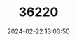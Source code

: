 ---
title: "36220"
category: "Dalbergia abrahamii"
draft: false
date: 2024-02-22 13:03:50
languages:
  English: ["Rosewood"]
  Malagasy: ["Hazondomohina", "Manary", "Manary", "Manary boty", "Manary fotsy", "Manary joby (or zoby)", "Manary kiboty", "Manary mena", "Manary toloho", "Manipika"]
---